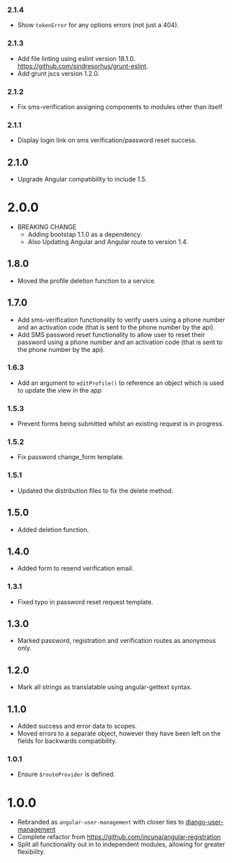 ### 2.1.4

* Show `tokenError` for any options errors (not just a 404).

### 2.1.3

* Add file linting using eslint version 18.1.0. https://github.com/sindresorhus/grunt-eslint.
* Add grunt jscs version 1.2.0.

### 2.1.2

* Fix sms-verification assigning components to modules other than itself

### 2.1.1

* Display login link on sms verification/password reset success.

## 2.1.0

* Upgrade Angular compatibility to include 1.5.

# 2.0.0

* BREAKING CHANGE
    * Adding bootstap 1.1.0 as a dependency.
    * Also Updating Angular and Angular route to version 1.4.

## 1.8.0

* Moved the profile deletion function to a service.

## 1.7.0

* Add sms-verification functionality to verify users using a phone number and an activation code (that is sent to the phone number by the api).
* Add SMS password reset functionality to allow user to reset their password using a phone number and an activation code (that is sent to the phone number by the api).

### 1.6.3

* Add an argument to `editProfile()` to reference an object which is used to
update the view in the app

### 1.5.3

* Prevent forms being submitted whilst an existing request is in progress.

### 1.5.2

* Fix password change_form template.

### 1.5.1

* Updated the distribution files to fix the delete method.

## 1.5.0

* Added deletion function.

## 1.4.0

* Added form to resend verification email.

### 1.3.1

* Fixed typo in password reset request template.

## 1.3.0

* Marked password, registration and verification routes as anonymous only.

## 1.2.0

* Mark all strings as translatable using angular-gettext syntax.

## 1.1.0

* Added success and error data to scopes.
* Moved errors to a separate object, however they have been left on the fields
  for backwards compatibility.

### 1.0.1

* Ensure `$routeProvider` is defined.

# 1.0.0

* Rebranded as `angular-user-management` with closer ties to
[django-user-management](https://github.com/incuna/django-user-management)
* Complete refactor from https://github.com/incuna/angular-registration
* Split all functionality out in to independent modules, allowing for greater flexibility.
